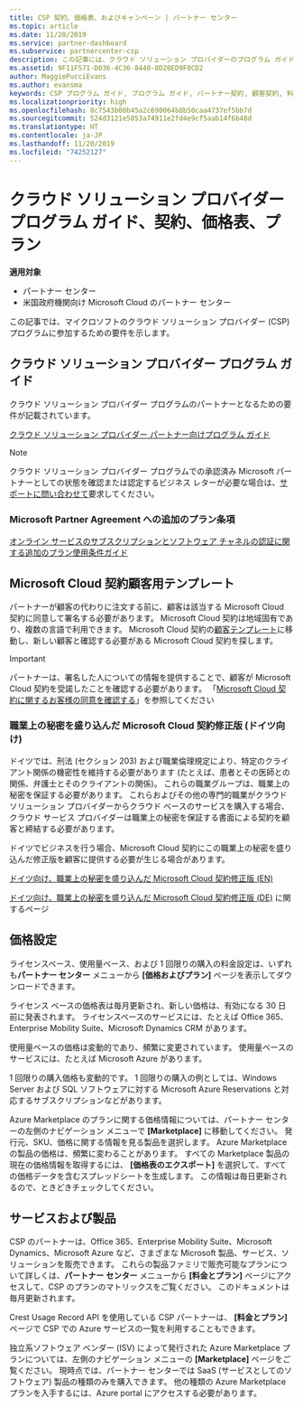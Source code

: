 ```yaml
---
title: CSP 契約、価格表、およびキャンペーン | パートナー センター
ms.topic: article
ms.date: 11/20/2019
ms.service: partner-dashboard
ms.subservice: partnercenter-csp
description: この記事には、クラウド ソリューション プロバイダーのプログラム ガイド、パートナー契約、顧客契約、料金表、提供できる製品へのリンクがあります。
ms.assetid: 9F11F571-D036-4C36-8440-8D20ED9F0CD2
author: MaggiePucciEvans
ms.author: evansma
keywords: CSP プログラム ガイド, プログラム ガイド, パートナー契約, 顧客契約, 料金表, キャンペーン
ms.localizationpriority: high
ms.openlocfilehash: 8c7543b00b45a2c690064b8b50caa4737ef5bb7d
ms.sourcegitcommit: 524d3121e5053a74911e2fd4e9cf5aab14f6b48d
ms.translationtype: HT
ms.contentlocale: ja-JP
ms.lasthandoff: 11/20/2019
ms.locfileid: "74252127"
---
```

# <a name="cloud-solution-provider-program-guide-agreements-price-lists-and-offers"></a>クラウド ソリューション プロバイダー プログラム ガイド、契約、価格表、プラン

**適用対象**

-  パートナー センター
-  米国政府機関向け Microsoft Cloud のパートナー センター


この記事では、マイクロソフトのクラウド ソリューション プロバイダー (CSP) プログラムに参加するための要件を示します。

## <a name="cloud-solution-provider-program-guide"></a>クラウド ソリューション プロバイダー プログラム ガイド

クラウド ソリューション プロバイダー プログラムのパートナーとなるための要件が記載されています。

[クラウド ソリューション プロバイダー パートナー向けプログラム ガイド](https://go.microsoft.com/fwlink/p/?LinkId=617100)

>[!Note]
>クラウド ソリューション プロバイダー プログラムでの承認済み Microsoft パートナーとしての状態を確認または認定するビジネス レターが必要な場合は、[サポートに問い合わせて](https://partner.microsoft.com/pcv/servicerequests/create)要求してください。

### <a name="additional-offer-terms-to-the-microsoft-partner-agreement"></a>Microsoft Partner Agreement への追加のプラン条項

[オンライン サービスのサブスクリプションとソフトウェア チャネルの認証に関する追加のプラン使用条件ガイド](https://query.prod.cms.rt.microsoft.com/cms/api/am/binary/RE3NOo7)

## <a name="microsoft-cloud-agreement-customer-templates"></a>Microsoft Cloud 契約顧客用テンプレート

パートナーが顧客の代わりに注文する前に、顧客は該当する Microsoft Cloud 契約に同意して署名する必要があります。 Microsoft Cloud 契約は地域固有であり、複数の言語で利用できます。 Microsoft Cloud 契約の[顧客テンプレート](agreements.md)に移動し、新しい顧客と確認する必要がある Microsoft Cloud 契約を探します。

>[!IMPORTANT]
>パートナーは、署名した人についての情報を提供することで、顧客が Microsoft Cloud 契約を受諾したことを確認する必要があります。 「[Microsoft Cloud 契約に関するお客様の同意を確認する](confirm-consent.md)」を参照してください 

### <a name="professional-secrecy-amendment-to-the-microsoft-cloud-agreement-germany"></a>職業上の秘密を盛り込んだ Microsoft Cloud 契約修正版 (ドイツ向け)

ドイツでは、刑法 (セクション 203) および職業倫理規定により、特定のクライアント関係の機密性を維持する必要があります (たとえば、患者とその医師との関係、弁護士とそのクライアントの関係)。 これらの職業グループは、職業上の秘密を保証する必要があります。 これらおよびその他の専門的職業がクラウド ソリューション プロバイダーからクラウド ベースのサービスを購入する場合、クラウド サービス プロバイダーは職業上の秘密を保証する書面による契約を顧客と締結する必要があります。

ドイツでビジネスを行う場合、Microsoft Cloud 契約にこの職業上の秘密を盛り込んだ修正版を顧客に提供する必要が生じる場合があります。

[ドイツ向け、職業上の秘密を盛り込んだ Microsoft Cloud 契約修正版 (EN)](https://go.microsoft.com/fwlink/?linkid=2030827&clcid=0x409)

[ドイツ向け、職業上の秘密を盛り込んだ Microsoft Cloud 契約修正版 (DE)](https://go.microsoft.com/fwlink/?linkid=2030827&clcid=0x407) に関するページ

## <a name="pricing"></a>価格設定

ライセンスベース、使用量ベース、および 1 回限りの購入の料金設定は、いずれも**パートナー センター** メニューから **[価格およびプラン]** ページを表示してダウンロードできます。

ライセンス ベースの価格表は毎月更新され、新しい価格は、有効になる 30 日前に発表されます。 ライセンスベースのサービスには、たとえば Office 365、Enterprise Mobility Suite、Microsoft Dynamics CRM があります。 

使用量ベースの価格は変動的であり、頻繁に変更されています。 使用量ベースのサービスには、たとえば Microsoft Azure があります。

1 回限りの購入価格も変動的です。 1 回限りの購入の例としては、Windows Server および SQL ソフトウェアに対する Microsoft Azure Reservations と対応するサブスクリプションなどがあります。

Azure Marketplace のプランに関する価格情報については、パートナー センターの左側のナビゲーション メニューで **[Marketplace]** に移動してください。 発行元、SKU、価格に関する情報を見る製品を選択します。 Azure Marketplace の製品の価格は、頻繁に変わることがあります。 すべての Marketplace 製品の現在の価格情報を取得するには、 **[価格表のエクスポート]** を選択して、すべての価格データを含むスプレッドシートを生成します。 この情報は毎日更新されるので、ときどきチェックしてください。

## <a name="offers"></a>サービスおよび製品

CSP のパートナーは、Office 365、Enterprise Mobility Suite、Microsoft Dynamics、Microsoft Azure など、さまざまな Microsoft 製品、サービス、ソリューションを販売できます。 これらの製品ファミリで販売可能なプランについて詳しくは、**パートナー センター** メニューから **[料金とプラン]** ページにアクセスして、CSP のプランのマトリックスをご覧ください。 このドキュメントは毎月更新されます。

Crest Usage Record API を使用している CSP パートナーは、 **[料金とプラン]** ページで CSP での Azure サービスの一覧を利用することもできます。

独立系ソフトウェア ベンダー (ISV) によって発行された Azure Marketplace プランについては、左側のナビゲーション メニューの **[Marketplace]** ページをご覧ください。 現時点では、パートナー センターでは SaaS (サービスとしてのソフトウェア) 製品の種類のみを購入できます。 他の種類の Azure Marketplace プランを入手するには、Azure portal にアクセスする必要があります。
